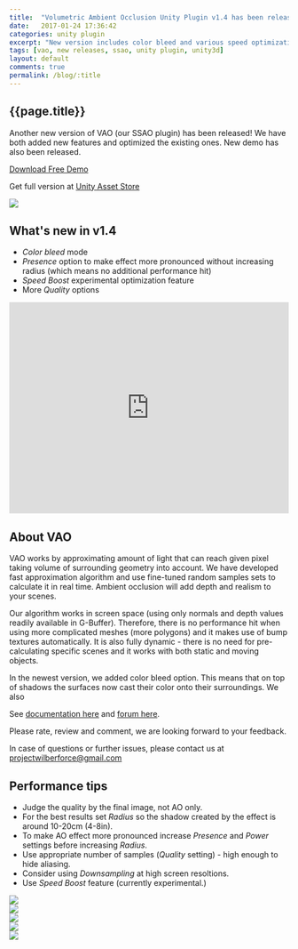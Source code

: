 ```yaml
---
title:  "Volumetric Ambient Occlusion Unity Plugin v1.4 has been released + DEMO"
date:   2017-01-24 17:36:42
categories: unity plugin
excerpt: "New version includes color bleed and various speed optimizations, improved image quality and more controls."
tags: [vao, new releases, ssao, unity plugin, unity3d]
layout: default
comments: true
permalink: /blog/:title
---
```


## {{page.title}}

Another new version of VAO (our SSAO plugin) has been released! We have both added new features and optimized the existing ones. New demo has also been released.

<a href="https://projectwilberforce.github.io/vaodemo/" class="downloadbtn">Download Free Demo</a>

Get full version at [Unity Asset Store](http://u3d.as/xzs)

![]({{site.baseurl}}/images/space_age.png)

## What's new in v1.4  

 * *Color bleed* mode
 * *Presence* option to make effect more pronounced without increasing radius (which means no additional performance hit)
 * *Speed Boost* experimental optimization feature
 * More *Quality* options
 
<iframe frameborder="0" class="juxtapose" width="100%" height="380" src="https://cdn.knightlab.com/libs/juxtapose/latest/embed/index.html?uid=d1d18d1e-e259-11e6-8b75-0edaf8f81e27"></iframe>

## About VAO

VAO works by approximating amount of light that can reach given pixel taking volume of surrounding geometry into account. We have developed fast approximation algorithm and use fine-tuned random samples sets to calculate it in real time. Ambient occlusion will add depth and realism to your scenes.

Our algorithm works in screen space (using only normals and depth values readily available in G-Buffer). Therefore, there is no performance hit when using more complicated meshes (more polygons) and it makes use of bump textures automatically. It is also fully dynamic - there is no need for pre-calculating specific scenes and it works with both static and moving objects.

In the newest version, we added color bleed option. This means that on top of shadows the surfaces now cast their color onto their surroundings. We also 

See [documentation here](https://projectwilberforce.github.io/vaomanual/) and [forum here](https://forum.unity3d.com/threads/volumetric-ambient-occlusion-image-effect.428426/).

Please rate, review and comment, we are looking forward to your feedback.

In case of questions or further issues, please contact us at <projectwilberforce@gmail.com>

## Performance tips

- Judge the quality by the final image, not AO only.
- For the best results set *Radius* so the shadow created by the effect is around 10-20cm (4-8in).
- To make AO effect more pronounced increase *Presence* and *Power* settings before increasing *Radius*.
- Use appropriate number of samples (*Quality* setting) - high enough to hide aliasing.
- Consider using *Downsampling* at high screen resoltions.
- Use *Speed Boost* feature (currently experimental.)


<div>
<div class="img-thumb">
	<a href="{{site.baseurl}}/images/screenshots/e1.png" data-lightbox="vao"><img src="{{site.baseurl}}/images/screenshots/e1_thumb.png" /></a>
</div>
<div class="img-thumb">
	<a href="{{site.baseurl}}/images/screenshots/e2.png" data-lightbox="vao"><img src="{{site.baseurl}}/images/screenshots/e2_thumb.png" /></a>
</div>
<div class="img-thumb">
	<a href="{{site.baseurl}}/images/screenshots/e3.png" data-lightbox="vao"><img src="{{site.baseurl}}/images/screenshots/e3_thumb.png" /></a>
</div>
</div>
<div style="clear:both;">
<div class="img-thumb">
	<a href="{{site.baseurl}}/images/screenshots/e4.png" data-lightbox="vao"><img src="{{site.baseurl}}/images/screenshots/e4_thumb.png" /></a>
</div>
<div class="img-thumb">
	<a href="{{site.baseurl}}/images/screenshots/e5.png" data-lightbox="vao"><img src="{{site.baseurl}}/images/screenshots/e5_thumb.png" /></a>
</div>
</div>

<div style="clear: both; padding-top: 50px;">

